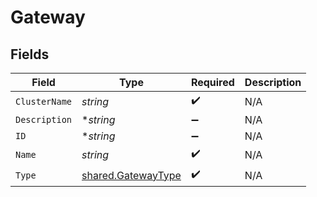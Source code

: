# Gateway


## Fields

| Field                                                    | Type                                                     | Required                                                 | Description                                              |
| -------------------------------------------------------- | -------------------------------------------------------- | -------------------------------------------------------- | -------------------------------------------------------- |
| `ClusterName`                                            | *string*                                                 | :heavy_check_mark:                                       | N/A                                                      |
| `Description`                                            | **string*                                                | :heavy_minus_sign:                                       | N/A                                                      |
| `ID`                                                     | **string*                                                | :heavy_minus_sign:                                       | N/A                                                      |
| `Name`                                                   | *string*                                                 | :heavy_check_mark:                                       | N/A                                                      |
| `Type`                                                   | [shared.GatewayType](../../models/shared/gatewaytype.md) | :heavy_check_mark:                                       | N/A                                                      |